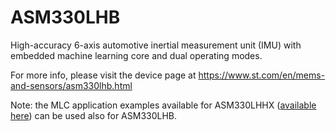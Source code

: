 # ASM330LHB

High-accuracy 6-axis automotive inertial measurement unit (IMU) with embedded machine learning core and dual operating modes.

For more info, please visit the device page at https://www.st.com/en/mems-and-sensors/asm330lhb.html

Note: the MLC application examples available for ASM330LHHX  ([available here](./../asm330lhhx)) can be used also for ASM330LHB.


